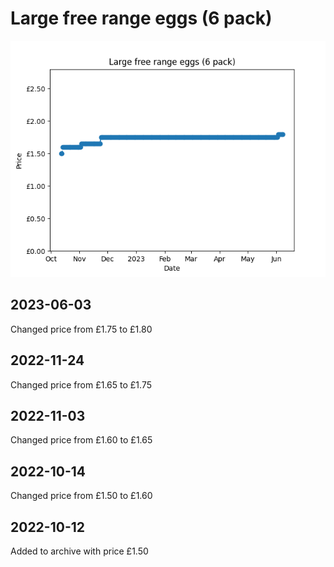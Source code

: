# Large free range eggs (6 pack)
![](charts/product-57293011.png)
## 2023-06-03
Changed price from £1.75 to £1.80
## 2022-11-24
Changed price from £1.65 to £1.75
## 2022-11-03
Changed price from £1.60 to £1.65
## 2022-10-14
Changed price from £1.50 to £1.60
## 2022-10-12
Added to archive with price £1.50
